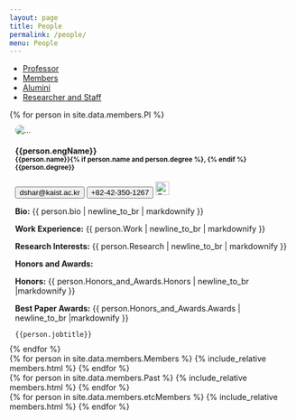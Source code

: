 ```yaml
---
layout: page
title: People
permalink: /people/
menu: People
---
```


<!-- Ensure Bootstrap CSS and JS are included -->
<link rel="stylesheet" href="https://stackpath.bootstrapcdn.com/bootstrap/4.5.0/css/bootstrap.min.css">
<script src="https://code.jquery.com/jquery-3.5.1.slim.min.js"></script>
<script src="https://cdn.jsdelivr.net/npm/@popperjs/core@2.5.3/dist/umd/popper.min.js"></script>
<script src="https://stackpath.bootstrapcdn.com/bootstrap/4.5.0/js/bootstrap.min.js"></script>
<script src="https://cdnjs.cloudflare.com/ajax/libs/clipboard.js/2.0.8/clipboard.min.js"></script>

<script>
  $(document).ready(function(){
    $('#myTabs a').on('click', function (e) {
      e.preventDefault()
      $(this).tab('show')
      });
  });
</script>

<div id="myTabs" class="mb-4">
  <ul class="nav nav-tabs">
    <li class="nav-item">
      <a class="nav-link active" id="professor-tab" data-toggle="tab" href="#professor">Professor</a>
    </li>
    <li class="nav-item">
      <a class="nav-link" id="working-together-tab" data-toggle="tab" href="#working-together">Members</a>
    </li>
    <li class="nav-item">
      <a class="nav-link" id="past-members-tab" data-toggle="tab" href="#past-members">Alumini</a>
    </li>
    <li class="nav-item">
      <a class="nav-link" id="etc-members-tab" data-toggle="tab" href="#etc-members">Researcher and Staff</a>
    </li>
  </ul>

  <div class="tab-content">
    <div class="tab-pane fade show active" id="professor">
      <div class="members mb-4">
        <div class="row">
          {% for person in site.data.members.PI %}
            <div class="row no-gutters person" style="padding:10px">
              <div class="portrait" >
                <img
                    src="{% if person.portrait %}{{site.url}}/img/{{ person.portrait}}{% elsif person.extportrait %}{{ person.extportrait }}{% else %}{{site.url}}/img/ppl/anonymous.jpg{% endif %}"
                    class="card-img"
                    alt="..."
                    style="border-radius:30px"
                  />
                </div>
                  <div class="card-body">
                    <div class="card-title">
                      <h4>
                        {{person.engName}}<small
                          ><br />{{person.name}}{% if person.name and person.degree %}, {%
                          endif %}{{person.degree}}</small
                        >
                      </h4>
                      <div>
                      <button class="btn btn-sm btn-outline-primary copy-btn" data-clipboard-text="{{ person.e-mail }}">
                        dshar@kaist.ac.kr
                      </button>
                      <button class="btn btn-sm btn-outline-primary copy-btn" data-clipboard-text="{{ person.phone }}">
                        +82-42-350-1267
                      </button>
                      <img
            onclick="window.open('https://scholar.google.com/citations?user={{ person.google_scholar }}');"
            src="{{site.url}}/img/default/google_scholar.png"
            alt="Google Scholar"
            style="width: 24px; height: 24px"
          />
                      </div>
                    </div>
                    <div class="card-text">
                      <p>
                        <strong>Bio:</strong> {{ person.bio | newline_to_br | markdownify }}
                      </p>
                      <p>
                        <strong>Work Experience:</strong> {{ person.Work | newline_to_br |
                        markdownify }}
                      </p>
                      <p>
                        <strong>Research Interests:</strong> {{ person.Research |
                        newline_to_br | markdownify }}
                      </p>
                      <p>
                        <strong>Honors and Awards:</strong>
                      </p>
                      <p>
                        <strong>Honors:</strong>
                        {{ person.Honors_and_Awards.Honors | newline_to_br |markdownify }}
                      </p>
                      <p>
                        <strong>Best Paper Awards:</strong>
                        {{ person.Honors_and_Awards.Awards | newline_to_br |markdownify }}
                      </p>
                    </div>
                    <div class="jobtitle">
                      <code>{{person.jobtitle}}</code>
                    </div>
                  </div>
                </div>
          {% endfor %}
        </div>
      </div>
      <div></div>
    </div>
    <div class="tab-pane fade" id="working-together">
      <div class="members mb-4">
        <div class="row">
          {% for person in site.data.members.Members %}
            {% include_relative members.html %}
          {% endfor %}
        </div>
      </div>
    </div>
    <div class="tab-pane fade" id="past-members">
      <div class="members mb-4">
        <div class="row">
          {% for person in site.data.members.Past %}
            {% include_relative members.html %}
          {% endfor %}
        </div>
      </div>
    </div>
        <div class="tab-pane fade" id="etc-members">
      <div class="members mb-4">
        <div class="row">
          {% for person in site.data.members.etcMembers %}
            {% include_relative members.html %}
          {% endfor %}
        </div>
      </div>
    </div>

  </div>
</div>

<script>
document.addEventListener('DOMContentLoaded', function () {
var clipboard = new ClipboardJS('.copy-btn');

      clipboard.on('success', function (e) {
        e.clearSelection();
        alert('Copied to clipboard!');
      });

});
</script>
